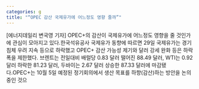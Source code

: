 ```yaml
---
categories: g
title: "“OPEC 감산 국제유가에 어느정도 영향 줄까”"
---
```

[에너지데일리 변국영 기자] OPEC+의 감산이 국제유가에 어느정도 영향을 줄 것인가에 관심이 모아지고 있다.한국석유공사 국제유가 동향에 따르면 29일 국제유가는 경기 침체 우려 지속 등으로 하락했고 OPEC+ 감산 가능성 제기와 달러 강세 완화 등은 하락폭을 제한했다. 브렌트는 전일대비 배럴당 0.83 달러 떨어진 88.49 달러, WTI는 0.92 달러 하락한 81.23 달러, 두바이는 2.67 달러 상승한 87.33 달러에 마감됐다.OPEC+는 10월 5일 예정된 정기회의에서 생산 목표를 하향(감산)하는 방안을 논의 중인 것으